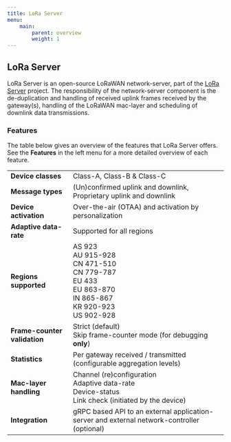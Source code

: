 ```yaml
---
title: LoRa Server
menu:
    main:
        parent: overview
        weight: 1
---
```


## LoRa Server

LoRa Server is an open-source LoRaWAN network-server, part of the
[LoRa Server](https://docs.loraserver.io/) project. 
The responsibility of the network-server component is the de-duplication
and handling of received uplink frames received by the gateway(s), handling
of the LoRaWAN mac-layer and scheduling of downlink data transmissions.

### Features

The table below gives an overview of the features that LoRa Server offers.
See the **Features** in the left menu for a more detailed overview of each
feature.

|     |     |
| --- | --- |
| **Device classes** | Class-A, Class-B & Class-C |
| **Message types** | (Un)confirmed uplink and downlink, Proprietary uplink and downlink |
| **Device activation** | Over-the-air (OTAA) and activation by personalization              |
| **Adaptive data-rate** | Supported for all regions |
| **Regions supported** | AS 923<br />AU 915-928<br />CN 471-510<br />CN 779-787<br />EU 433<br />EU 863-870<br />IN 865-867<br />KR 920-923<br />US 902-928 |
| **Frame-counter validation** | Strict (default)<br />Skip frame-counter mode (for debugging **only**) |
| **Statistics** | Per gateway received / transmitted (configurable aggregation levels) |
| **Mac-layer handling** | Channel (re)configuration<br />Adaptive data-rate<br />Device-status<br />Link check (initiated by the device) |
| **Integration** | gRPC based API to an external application-server and external network-controller (optional) |
